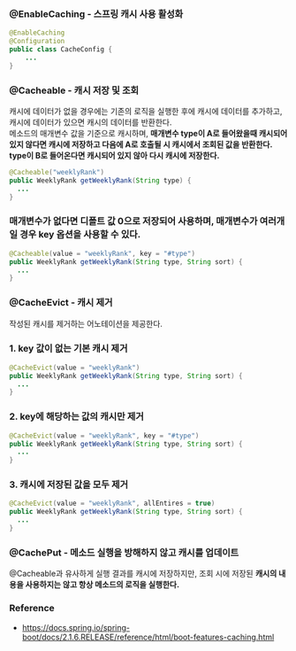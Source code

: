 ### @EnableCaching - 스프링 캐시 사용 활성화 
```java
@EnableCaching
@Configuration 
public class CacheConfig {
    ... 
}
```

### @Cacheable - 캐시 저장 및 조회
캐시에 데이터가 없을 경우에는 기존의 로직을 실행한 후에 캐시에 데이터를 추가하고, 캐시에 데이터가 있으면 캐시의 데이터를 반환한다.   
메소드의 매개변수 값을 기준으로 캐시하며, **매개변수 type이 A로 들어왔을때 캐시되어있지 않다면 캐시에 저장하고 다음에 A로 호출될 시 캐시에서 조회된 값을 반환한다. type이 B로 들어온다면 캐시되어 있지 않아 다시 캐시에 저장한다.**
```java
@Cacheable("weeklyRank")
public WeeklyRank getWeeklyRank(String type) {
  ...
}
```

### 매개변수가 없다면 디폴트 값 0으로 저장되어 사용하며, 매개변수가 여러개일 경우 key 옵션을 사용할 수 있다.
```java
@Cacheable(value = "weeklyRank", key = "#type")
public WeeklyRank getWeeklyRank(String type, String sort) {
  ...
}
```

### @CacheEvict - 캐시 제거
작성된 캐시를 제거하는 어노테이션을 제공한다.
### 1. key 값이 없는 기본 캐시 제거
```java
@CacheEvict(value = "weeklyRank")
public WeeklyRank getWeeklyRank(String type, String sort) {
  ...
}
```

### 2. key에 해당하는 값의 캐시만 제거
```java
@CacheEvict(value = "weeklyRank", key = "#type")
public WeeklyRank getWeeklyRank(String type, String sort) {
  ...
}
```

### 3. 캐시에 저장된 값을 모두 제거
```java
@CacheEvict(value = "weeklyRank", allEntires = true)
public WeeklyRank getWeeklyRank(String type, String sort) {
  ...
}
```

### @CachePut - 메소드 실행을 방해하지 않고 캐시를 업데이트
@Cacheable과 유사하게 실행 결과를 캐시에 저장하지만, 조회 시에 저장된 **캐시의 내용을 사용하지는 않고 항상 메소드의 로직을 실행한다.**


### Reference
- https://docs.spring.io/spring-boot/docs/2.1.6.RELEASE/reference/html/boot-features-caching.html
